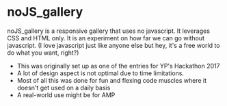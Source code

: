 # noJS_gallery

noJS_gallery is a responsive gallery that uses no javascript.
It leverages CSS and HTML only.
It is an experiment on how far we can go without javascript.
(I love javascript just like anyone else but hey, it's a free world to do what you want, right?)
  - This was originally set up as one of the entries for YP's Hackathon 2017
  - A lot of design aspect is not optimal due to time limitations.
  - Most of all this was done for fun and flexing code muscles where it doesn't get used on a daily basis
  - A real-world use might be for AMP 
